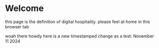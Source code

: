 # Welcome

this page is the definition of digital hospitality. please feel at home in this browser tab

woah there howdy here is a new timestamped change as a test: November 11 2024
